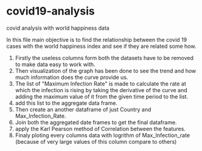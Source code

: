 # covid19-analysis
covid analysis with world happiness data

In this file main objective is to find the relationship between the covid 19 cases with the world happiness index and see if they are related some how.

1.  Firstly the useless columns form both the datasets have to be removed to make data easy to work with.
2. Then visualization of the graph has been done to see the trend and how much information does the curve provide us.
3. The list of "Maximum Infection Rate" is made to calculate the rate at which the infection is rising by taking the derivative of the curve and adding the maximum value of it from the given time period to the list.
4. add this list to the aggregate data frame.
5. Then create an another dataframe of just Country and Max_Infection_Rate.
6. Join both the aggregated date frames to get the final dataframe.
7. apply the Karl Pearson method of Correlation between the features.
8. Finaly ploting every columns data with logrithm of Max_Infection_rate (because of very large values of this column compare to others)


